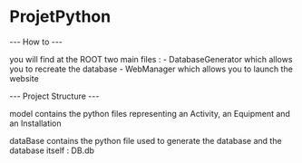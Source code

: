 # ProjetPython

--- How to ---

you will find at the ROOT two main files : 
	- DatabaseGenerator which allows you to recreate the database
	- WebManager which allows you to launch the website

--- Project Structure ---

model contains the python files representing an Activity, an Equipment 
	 and an Installation

dataBase contains the python file used to generate the database and 
	the database itself : DB.db

